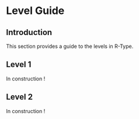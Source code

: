 # Level Guide

## Introduction

This section provides a guide to the levels in R-Type.

## Level 1

In construction ! 

## Level 2

In construction ! 
